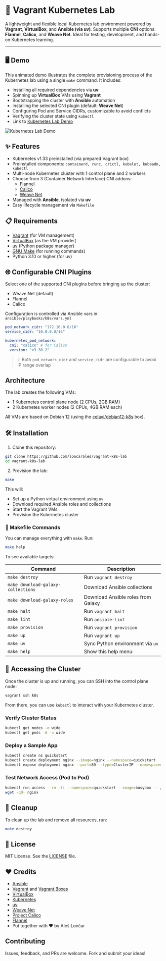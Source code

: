 # 🧪 Vagrant Kubernetes Lab

A lightweight and flexible local Kubernetes lab environment powered by **Vagrant**, **VirtualBox**, and **Ansible (via uv)**.
Supports multiple **CNI** options: **Flannel**, **Calico**, and **Weave Net**.
Ideal for testing, development, and hands-on Kubernetes learning.

---

## 🖥️ Demo

This animated demo illustrates the complete provisioning process of the Kubernetes lab using a single `make` command. It includes:

- Installing all required dependencies via **uv**
- Spinning up **VirtualBox** VMs using **Vagrant**
- Bootstrapping the cluster with **Ansible** automation
- Installing the selected CNI plugin (default: **Weave Net**)
- Configuring Pod and Service CIDRs, customizable to avoid conflicts
- Verifying the cluster state using `kubectl`
- Link to [Kubernetes Lab Demo](https://cdn.loncar.net/vagrant-k8s-lab-demo.gif)

![Kubernetes Lab Demo](https://cdn.loncar.net/vagrant-k8s-lab-demo.gif)

## ✨ Features

- Kubernetes v1.33 preinstalled (via prepared Vagrant box)
- Preinstalled components: `containerd, runc, crictl, kubelet, kubeadm, kubectl`
- Multi-node Kubernetes cluster with 1 control plane and 2 workers
- Choose from 3 (Container Network Interface) CNI addons:
  - [Flannel](https://github.com/flannel-io/flannel)
  - [Calico](https://www.tigera.io/project-calico/)
  - [Weave Net](https://rajch.github.io/weave/)
- Managed with **Ansible**, isolated via **uv**
- Easy lifecycle management via `Makefile`

## 📋 Requirements

- [Vagrant](https://www.vagrantup.com/) (for VM management)
- [VirtualBox](https://www.virtualbox.org/) (as the VM provider)
- [uv](https://github.com/astral-sh/uv) (Python package manager)
- [GNU Make](https://www.gnu.org/software/make/) (for running commands)
- Python 3.10 or higher (for uv)

## 🌐 Configurable CNI Plugins

Select one of the supported CNI plugins before bringing up the cluster:

- Weave Net (default)
- Flannel
- Calico

Configuration is controlled via Ansible vars in `ansible/playbooks/k8s/vars.yml`

```yaml
pod_network_cidr: "172.16.0.0/16"
service_cidr: "10.0.0.0/16"

kubernetes_pod_network:
  cni: "calico" # for Calico
  version: "v3.30.2"
```
> 💡 Both `pod_network_cidr` and `service_cidr` are configurable to avoid IP range overlap

## Architecture

The lab creates the following VMs:
- 1 Kubernetes control plane node (2 CPUs, 2GB RAM)
- 2 Kubernetes worker nodes (2 CPUs, 4GB RAM each)

All VMs are based on Debian 12 (using the [celavi/debian12-k8s](https://portal.cloud.hashicorp.com/vagrant/discover/celavi/debian12-k8s) box).


## 🛠️ Installation

1. Clone this repository:

```bash
git clone https://github.com/loncarales/vagrant-k8s-lab
cd vagrant-k8s-lab
 ```

2. Provision the lab:

```bash
make
```

This will:
- Set up a Python virtual environment using `uv`
- Download required Ansible roles and collections
- Start the Vagrant VMs
- Provision the Kubernetes cluster

### 🧰 Makefile Commands

You can manage everything with `make`. Run:

```bash
make help
```

To see available targets:

| Command                            | Description                        |
| ---------------------------------- | ---------------------------------- |
| `make destroy`                     | Run `vagrant destroy`              |
| `make download-galaxy-collections` | Download Ansible collections       |
| `make download-galaxy-roles`       | Download Ansible roles from Galaxy |
| `make halt`                        | Run `vagrant halt`                 |
| `make lint`                        | Run `ansible-lint`                 |
| `make provision`                   | Run `vagrant provision`            |
| `make up`                          | Run `vagrant up`                   |
| `make uv`                          | Sync Python environment via `uv`   |
| `make help`                        | Show this help menu                |


## 🚀 Accessing the Cluster

Once the cluster is up and running, you can SSH into the control plane node:

```bash
vagrant ssh k8s
```

From there, you can use `kubectl` to interact with your Kubernetes cluster.

### Verify Cluster Status

```bash
kubectl get nodes -o wide
kubectl get pods -A -o wide
```

### Deploy a Sample App

```bash
kubectl create ns quickstart
kubectl create deployment nginx --image=nginx --namespace=quickstart
kubectl expose deployment nginx --port=80 --type=ClusterIP --namespace=quickstart
```

### Test Network Access (Pod to Pod)

```bash
kubectl run access --rm -ti --namespace=quickstart --image=busybox -- /bin/sh
wget -qO- nginx
```

## 🧼 Cleanup

To clean up the lab and remove all resources, run:

```bash
make destroy
```


## 🧾 License

MIT License. See the [LICENSE](LICENSE) file.


## ❤️ Credits

- [Ansible](https://docs.ansible.com/)
- [Vagrant](https://developer.hashicorp.com/vagrant) and [Vagrant Boxes](https://portal.cloud.hashicorp.com/vagrant/discover)
- [VirtualBox](https://www.virtualbox.org/)
- [Kubernetes](https://kubernetes.io/)
- [uv](https://docs.astral.sh/uv/)
- [Weave Net](https://rajch.github.io/weave/)
- [Project Calico](https://www.tigera.io/project-calico/)
- [Flannel](https://github.com/flannel-io/flannel)
- Put together with ❤️ by Aleš Lončar

## Contributing

Issues, feedback, and PRs are welcome. Fork and submit your ideas!
